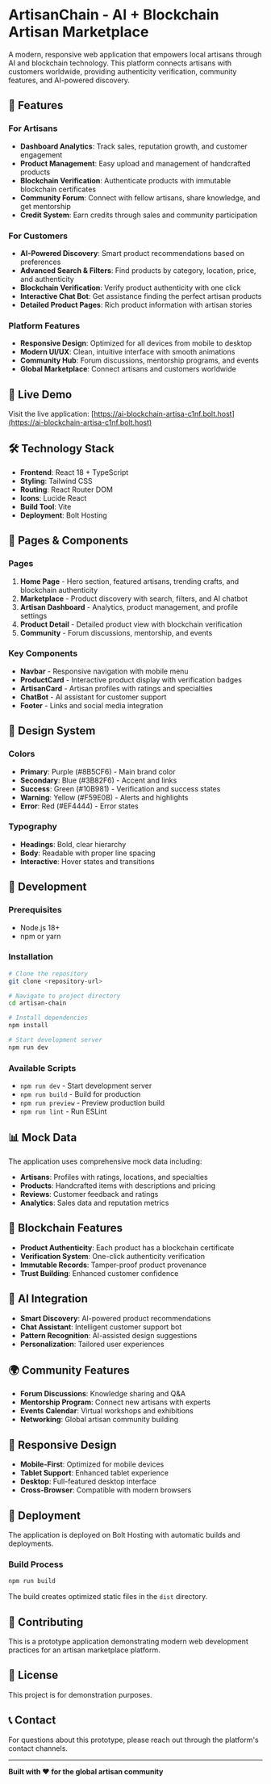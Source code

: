 # ArtisanChain - AI + Blockchain Artisan Marketplace

A modern, responsive web application that empowers local artisans through AI and blockchain technology. This platform connects artisans with customers worldwide, providing authenticity verification, community features, and AI-powered discovery.

## 🌟 Features

### For Artisans
- **Dashboard Analytics**: Track sales, reputation growth, and customer engagement
- **Product Management**: Easy upload and management of handcrafted products
- **Blockchain Verification**: Authenticate products with immutable blockchain certificates
- **Community Forum**: Connect with fellow artisans, share knowledge, and get mentorship
- **Credit System**: Earn credits through sales and community participation

### For Customers
- **AI-Powered Discovery**: Smart product recommendations based on preferences
- **Advanced Search & Filters**: Find products by category, location, price, and authenticity
- **Blockchain Verification**: Verify product authenticity with one click
- **Interactive Chat Bot**: Get assistance finding the perfect artisan products
- **Detailed Product Pages**: Rich product information with artisan stories

### Platform Features
- **Responsive Design**: Optimized for all devices from mobile to desktop
- **Modern UI/UX**: Clean, intuitive interface with smooth animations
- **Community Hub**: Forum discussions, mentorship programs, and events
- **Global Marketplace**: Connect artisans and customers worldwide

## 🚀 Live Demo

Visit the live application: [https://ai-blockchain-artisa-c1nf.bolt.host](https://ai-blockchain-artisa-c1nf.bolt.host)

## 🛠 Technology Stack

- **Frontend**: React 18 + TypeScript
- **Styling**: Tailwind CSS
- **Routing**: React Router DOM
- **Icons**: Lucide React
- **Build Tool**: Vite
- **Deployment**: Bolt Hosting

## 📱 Pages & Components

### Pages
1. **Home Page** - Hero section, featured artisans, trending crafts, and blockchain authenticity
2. **Marketplace** - Product discovery with search, filters, and AI chatbot
3. **Artisan Dashboard** - Analytics, product management, and profile settings
4. **Product Detail** - Detailed product view with blockchain verification
5. **Community** - Forum discussions, mentorship, and events

### Key Components
- **Navbar** - Responsive navigation with mobile menu
- **ProductCard** - Interactive product display with verification badges
- **ArtisanCard** - Artisan profiles with ratings and specialties
- **ChatBot** - AI assistant for customer support
- **Footer** - Links and social media integration

## 🎨 Design System

### Colors
- **Primary**: Purple (#8B5CF6) - Main brand color
- **Secondary**: Blue (#3B82F6) - Accent and links
- **Success**: Green (#10B981) - Verification and success states
- **Warning**: Yellow (#F59E0B) - Alerts and highlights
- **Error**: Red (#EF4444) - Error states

### Typography
- **Headings**: Bold, clear hierarchy
- **Body**: Readable with proper line spacing
- **Interactive**: Hover states and transitions

## 🔧 Development

### Prerequisites
- Node.js 18+ 
- npm or yarn

### Installation
```bash
# Clone the repository
git clone <repository-url>

# Navigate to project directory
cd artisan-chain

# Install dependencies
npm install

# Start development server
npm run dev
```

### Available Scripts
- `npm run dev` - Start development server
- `npm run build` - Build for production
- `npm run preview` - Preview production build
- `npm run lint` - Run ESLint

## 📊 Mock Data

The application uses comprehensive mock data including:
- **Artisans**: Profiles with ratings, locations, and specialties
- **Products**: Handcrafted items with descriptions and pricing
- **Reviews**: Customer feedback and ratings
- **Analytics**: Sales data and reputation metrics

## 🔐 Blockchain Features

- **Product Authenticity**: Each product has a blockchain certificate
- **Verification System**: One-click authenticity verification
- **Immutable Records**: Tamper-proof product provenance
- **Trust Building**: Enhanced customer confidence

## 🤖 AI Integration

- **Smart Discovery**: AI-powered product recommendations
- **Chat Assistant**: Intelligent customer support bot
- **Pattern Recognition**: AI-assisted design suggestions
- **Personalization**: Tailored user experiences

## 🌍 Community Features

- **Forum Discussions**: Knowledge sharing and Q&A
- **Mentorship Program**: Connect new artisans with experts
- **Events Calendar**: Virtual workshops and exhibitions
- **Networking**: Global artisan community building

## 📱 Responsive Design

- **Mobile-First**: Optimized for mobile devices
- **Tablet Support**: Enhanced tablet experience
- **Desktop**: Full-featured desktop interface
- **Cross-Browser**: Compatible with modern browsers

## 🚀 Deployment

The application is deployed on Bolt Hosting with automatic builds and deployments.

### Build Process
```bash
npm run build
```

The build creates optimized static files in the `dist` directory.

## 🤝 Contributing

This is a prototype application demonstrating modern web development practices for an artisan marketplace platform.

## 📄 License

This project is for demonstration purposes.

## 📞 Contact

For questions about this prototype, please reach out through the platform's contact channels.

---

**Built with ❤️ for the global artisan community**
